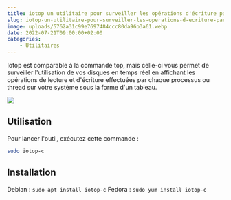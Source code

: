 ```yaml
---
title: iotop un utilitaire pour surveiller les opérations d'écriture par seconde d'un disque
slug: iotop-un-utilitaire-pour-surveiller-les-operations-d-ecriture-par-seconde-d-un-disque
image: uploads/5762a31c99e7697484ccc80da96b3a61.webp
date: 2022-07-21T09:00:00+02:00
categories:
    - Utilitaires
---
```


Iotop est comparable à la commande top, mais celle-ci vous permet de surveiller l'utilisation de vos disques en temps réel en affichant les opérations de lecture et d'écriture effectuées par chaque processus ou thread sur votre système sous la forme d'un tableau.

![](uploads/91742e7e73b3f5e81cb64f83979f4728.webp)

## Utilisation

Pour lancer l'outil, exécutez cette commande :

```bash
sudo iotop-c
```

## Installation

Debian : `sudo apt install iotop-c`
Fedora : `sudo yum install iotop-c`
